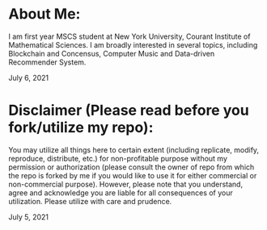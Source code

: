 # About Me:
I am first year MSCS student at New York University, Courant Institute of Mathematical Sciences. I am broadly interested in several topics, including Blockchain and Concensus, Computer Music and Data-driven Recommender System.

July 6, 2021


# Disclaimer (Please read before you fork/utilize my repo):
You may utilize all things here to certain extent (including replicate, modify, reproduce, distribute, etc.) for non-profitable purpose without my permission or authorization (please consult the owner of repo from which the repo is forked by me if you would like to use it for either commercial or non-commercial purpose). However, please note that you understand, agree and acknowledge you are liable for all consequences of your utilization. Please utilize with care and prudence.

July 5, 2021
